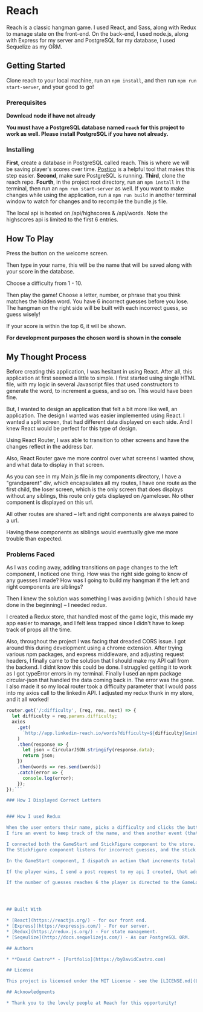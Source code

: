 # Reach

Reach is a classic hangman game. I used React, and Sass,  along with Redux to manage state on the front-end. On the back-end, I used 
node.js, along with Express for my server and PostgreSQL for my database, I used Sequelize as my ORM. 

## Getting Started

Clone reach to your local machine, run an ```npm install```, and then run ```npm run start-server```, and your good to go!

### Prerequisites

**Download node if have not already**

**You must have a PostgreSQL database named ```reach``` for this project to work as well. Please install PostgreSQL if you have not already.**

### Installing

**First**, create a database in PostgreSQL called reach. This is where we will be saving player's scores over time. 
[Postico](https://eggerapps.at/postico/) is a helpful tool that makes this step easier. 
**Second**, make sure PostgreSQL is running. 
**Third**, clone the reach repo. 
**Fourth**, in the project root directory, run an ``npm install`` in the terminal, then run an ``npm run start-server`` as well. 
If you want to make changes while using the application, run a ``npm run build`` in another terminal window to watch for changes and to recompile the bundle.js file.

The local api is hosted on /api/highscores & /api/words. Note the highscores api is limited to the first 6 entries. 

## How To Play

Press the button on the welcome screen. 

Then type in your name, this will be the name that will be saved along with your score in the database.

Choose a difficulty from 1 - 10. 

Then play the game! Choose a letter, number, or phrase that you think matches the hidden word. You have 6 incorrect guesses before you lose.
The hangman on the right side will be built with each incorrect guess, so guess wisely!

If your score is within the top 6, it will be shown. 

**For development purposes the chosen word is shown in the console**

## My Thought Process 

Before creating this application, I was hesitant in using React. After all, this application at first seemed a little to simple. I first started using single HTML file, with my logic in several Javascript files that used constructors to generate the word, to increment a guess, and so on. This would have been fine. 

But, I wanted to design an application that felt a bit more like well, an application. 
The design I wanted was easier implemented using React. I wanted a split screen, that had different data displayed on each side. And I knew React would be perfect for this type of design. 

Using React Router, I was able to transition to other screens and have the changes reflect in the address bar. 

Also, React Router gave me more control over what screens I wanted show, and what data to display in that screen. 

As you can see in my Main.js file in my components directory, I have a "grandparent" div, which encapsulates all my routes, I have one route as the first child, the loser screen, which is the only screen that does displays without any siblings, this route only gets displayed on /gameloser. No other component is displayed on this url. 

All other routes are shared – left and right components are always paired to a url. 

Having these components as siblings would eventually give me more trouble than expected. 

### Problems Faced

As I was coding away, adding transitions on page changes to the left component, I noticed one thing. How was the right side going to know of any guesses I made? How was I going to build my hangman if the left and right components are siblings? 

Then I knew the solution was something I was avoiding (which I should have done in the beginning) – I needed redux. 

I created a Redux store, that handled most of the game logic, this made my app easier to manage, and I felt less trapped since I didn't have to keep track of props all the time. 

Also, throughout the project I was facing that dreaded CORS issue. I got around this during development using a chrome extension. After trying various npm packages, and express middleware, and adjusting request headers, I finally came to the solution that I should make my API call from the backend. I didnt know this could be done. I struggled getting it to work as I got typeError errors in my terminal. Finally I used an npm package circular-json that handled the data coming back in. The error was the gone. I also made it so my local router took a difficulty parameter that I would pass into my axios call to the linkedin API. I adjusted my redux thunk in my store, and it all worked!

```javascript
router.get('/:difficulty', (req, res, next) => {
  let difficulty = req.params.difficulty;
  axios
    .get(
      `http://app.linkedin-reach.io/words?difficulty=${difficulty}&minLength=3&maxLength=10&start=0&count=500`
    )
    .then(response => {
      let json = CircularJSON.stringify(response.data);
      return json;
    })
    .then(words => res.send(words))
    .catch(error => {
      console.log(error);
    });
});```

### How I Displayed Correct Letters


### How I used Redux

When the user enters their name, picks a difficulty and clicks the button,
I fire an event to keep track of the name, and then another event (that used Redux Thunk) to deal with my API call, passing in the difficulty parameter, once the API responded, I turned the string into an array, and picked a word at a random index. I set this as the chosen word in my reducer. 

I connected both the GameStart and StickFigure component to the store.
The StickFigure component listens for incorrect guesses, and the stick figure body parts will change from display: none, to block depending on the number of guesses. 

In the GameStart component, I dispatch an action that increments total guesses, and another that keeps track of incorrect guesses. 

If the player wins, I send a post request to my api I created, that adds the player name, and the total guesses to my database. Again, all this data comes from my redux store. 

If the number of guesses reaches 6 the player is directed to the GameLoser component where they can try again.




## Built With

* [React](https://reactjs.org/) - for our front end.
* [Express](https://expressjs.com/) - For our server.
* [Redux](https://redux.js.org/) - For state management.
* [Seqeulize](http://docs.sequelizejs.com/) - As our PostgreSQL ORM.

## Authors

* **David Castro** - [Portfolio](https://byDavidCastro.com)

## License

This project is licensed under the MIT License - see the [LICENSE.md](LICENSE.md) file for details

## Acknowledgments

* Thank you to the lovely people at Reach for this opportunity! 

